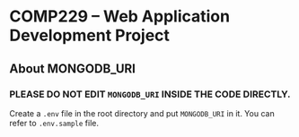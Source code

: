 # COMP229 – Web Application Development Project

## About MONGODB_URI
### PLEASE DO NOT EDIT `MONGODB_URI` INSIDE THE CODE DIRECTLY.
Create a `.env` file in the root directory and put `MONGODB_URI` in it. You can refer to `.env.sample` file.
